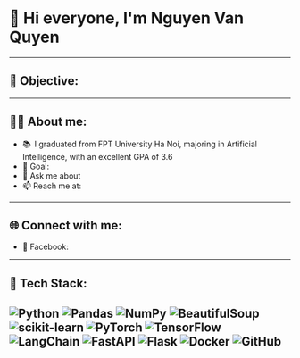 #             👋 Hi everyone, I'm Nguyen Van Quyen

---

## 🎯 Objective:


---

## 👨‍💻 About me:
- 📚  I graduated from FPT University Ha Noi, majoring in Artificial Intelligence, with an excellent GPA of 3.6
- 🎯 Goal: 
- 💬 Ask me about 
- 📫 Reach me at: 

---

## 🌐 Connect with me:
- 💼 Facebook: 

---

## 🧠 Tech Stack:
![Python](https://img.shields.io/badge/Python-3776AB?logo=python&logoColor=white)
![Pandas](https://img.shields.io/badge/Pandas-150458?logo=pandas&logoColor=white)
![NumPy](https://img.shields.io/badge/NumPy-013243?logo=numpy&logoColor=white)
![BeautifulSoup](https://img.shields.io/badge/BeautifulSoup-4B8BBE?logo=python&logoColor=white)
![scikit-learn](https://img.shields.io/badge/scikit--learn-F7931E?logo=scikit-learn&logoColor=white)
![PyTorch](https://img.shields.io/badge/PyTorch-EE4C2C?logo=pytorch&logoColor=white)
![TensorFlow](https://img.shields.io/badge/TensorFlow-FF6F00?logo=tensorflow&logoColor=white)
![LangChain](https://img.shields.io/badge/LangChain-00BFFF?logo=chainlink&logoColor=white)
![FastAPI](https://img.shields.io/badge/FastAPI-009688?logo=fastapi&logoColor=white)
![Flask](https://img.shields.io/badge/Flask-000000?logo=flask&logoColor=white)
![Docker](https://img.shields.io/badge/Docker-2496ED?logo=docker&logoColor=white)
![GitHub](https://img.shields.io/badge/GitHub-181717?logo=github&logoColor=white)
---
